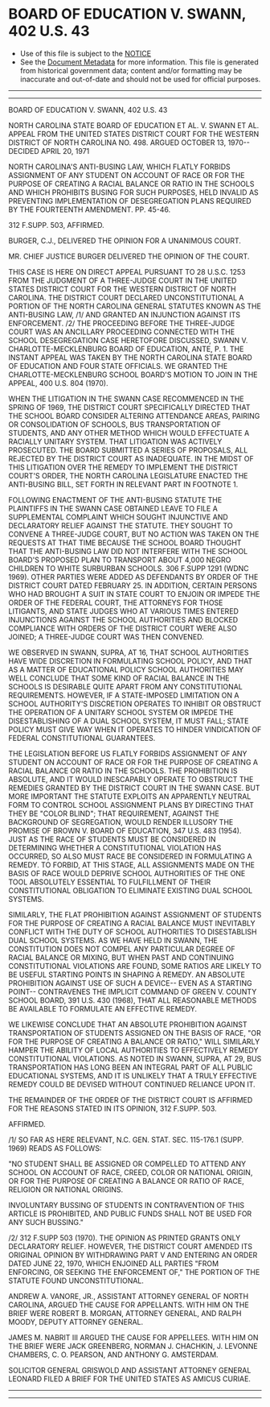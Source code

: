 ---
---

# BOARD OF EDUCATION V. SWANN, 402 U.S. 43

* Use of this file is subject to the [NOTICE](https://github.com/publicdocs/notice/blob/master/NOTICE)
* See the [Document Metadata](../../../) for more information.
  This file is generated from historical government data; content and/or formatting may be inaccurate and out-of-date and should not be used for official purposes.

----------
----------

BOARD OF EDUCATION V. SWANN, 402 U.S. 43

NORTH CAROLINA STATE BOARD OF EDUCATION ET AL. V. SWANN ET AL. APPEAL FROM THE UNITED STATES DISTRICT COURT FOR THE WESTERN DISTRICT OF NORTH CAROLINA NO. 498.  ARGUED OCTOBER 13, 1970-- DECIDED APRIL 20, 1971

NORTH CAROLINA'S ANTI-BUSING LAW, WHICH FLATLY FORBIDS ASSIGNMENT OF ANY STUDENT ON ACCOUNT OF RACE OR FOR THE PURPOSE OF CREATING A RACIAL BALANCE OR RATIO IN THE SCHOOLS AND WHICH PROHIBITS BUSING FOR SUCH PURPOSES, HELD INVALID AS PREVENTING IMPLEMENTATION OF DESEGREGATION PLANS REQUIRED BY THE FOURTEENTH AMENDMENT.  PP. 45-46.

312 F.SUPP.  503, AFFIRMED.

BURGER, C.J., DELIVERED THE OPINION FOR A UNANIMOUS COURT.

MR. CHIEF JUSTICE BURGER DELIVERED THE OPINION OF THE COURT.

THIS CASE IS HERE ON DIRECT APPEAL PURSUANT TO 28 U.S.C. 1253 FROM THE JUDGMENT OF A THREE-JUDGE COURT IN THE UNITED STATES DISTRICT COURT FOR THE WESTERN DISTRICT OF NORTH CAROLINA.  THE DISTRICT COURT DECLARED UNCONSTITUTIONAL A PORTION OF THE NORTH CAROLINA GENERAL STATUTES KNOWN AS THE ANTI-BUSING LAW, /1/  AND GRANTED AN INJUNCTION AGAINST ITS ENFORCEMENT.  /2/  THE PROCEEDING BEFORE THE THREE-JUDGE COURT WAS AN ANCILLARY PROCEEDING CONNECTED WITH THE SCHOOL DESEGREGATION CASE HERETOFORE DISCUSSED, SWANN V. CHARLOTTE-MECKLENBURG BOARD OF EDUCATION, ANTE, P. 1.  THE INSTANT APPEAL WAS TAKEN BY THE NORTH CAROLINA STATE BOARD OF EDUCATION AND FOUR STATE OFFICIALS.  WE GRANTED THE CHARLOTTE-MECKLENBURG SCHOOL BOARD'S MOTION TO JOIN IN THE APPEAL, 400 U.S. 804 (1970).

WHEN THE LITIGATION IN THE SWANN CASE RECOMMENCED IN THE SPRING OF 1969, THE DISTRICT COURT SPECIFICALLY DIRECTED THAT THE SCHOOL BOARD CONSIDER ALTERING ATTENDANCE AREAS, PAIRING OR CONSOLIDATION OF SCHOOLS, BUS TRANSPORTATION OF STUDENTS, AND ANY OTHER METHOD WHICH WOULD EFFECTUATE A RACIALLY UNITARY SYSTEM.  THAT LITIGATION WAS ACTIVELY PROSECUTED.  THE BOARD SUBMITTED A SERIES OF PROPOSALS, ALL REJECTED BY THE DISTRICT COURT AS INADEQUATE.  IN THE MIDST OF THIS LITIGATION OVER THE REMEDY TO IMPLEMENT THE DISTRICT COURT'S ORDER, THE NORTH CAROLINA LEGISLATURE ENACTED THE ANTI-BUSING BILL, SET FORTH IN RELEVANT PART IN FOOTNOTE 1.

FOLLOWING ENACTMENT OF THE ANTI-BUSING STATUTE THE PLAINTIFFS IN THE SWANN CASE OBTAINED LEAVE TO FILE A SUPPLEMENTAL COMPLAINT WHICH SOUGHT INJUNCTIVE AND DECLARATORY RELIEF AGAINST THE STATUTE.  THEY SOUGHT TO CONVENE A THREE-JUDGE COURT, BUT NO ACTION WAS TAKEN ON THE REQUESTS AT THAT TIME BECAUSE THE SCHOOL BOARD THOUGHT THAT THE ANTI-BUSING LAW DID NOT INTERFERE WITH THE SCHOOL BOARD'S PROPOSED PLAN TO TRANSPORT ABOUT 4,000 NEGRO CHILDREN TO WHITE SURBURBAN SCHOOLS.  306 F.SUPP 1291 (WDNC 1969).  OTHER PARTIES WERE ADDED AS DEFENDANTS BY ORDER OF THE DISTRICT COURT DATED FEBRUARY 25.  IN ADDITION, CERTAIN PERSONS WHO HAD BROUGHT A SUIT IN STATE COURT TO ENJOIN OR IMPEDE THE ORDER OF THE FEDERAL COURT, THE ATTORNEYS FOR THOSE LITIGANTS, AND STATE JUDGES WHO AT VARIOUS TIMES ENTERED INJUNCTIONS AGAINST THE SCHOOL AUTHORITIES AND BLOCKED COMPLIANCE WITH ORDERS OF THE DISTRICT COURT WERE ALSO JOINED; A THREE-JUDGE COURT WAS THEN CONVENED.

WE OBSERVED IN SWANN, SUPRA, AT 16, THAT SCHOOL AUTHORITIES HAVE WIDE DISCRETION IN FORMULATING SCHOOL POLICY, AND THAT AS A MATTER OF EDUCATIONAL POLICY SCHOOL AUTHORITIES MAY WELL CONCLUDE THAT SOME KIND OF RACIAL BALANCE IN THE SCHOOLS IS DESIRABLE QUITE APART FROM ANY CONSTITUTIONAL REQUIREMENTS.  HOWEVER, IF A STATE-IMPOSED LIMITATION ON A SCHOOL AUTHORITY'S DISCRETION OPERATES TO INHIBIT OR OBSTRUCT THE OPERATION OF A UNITARY SCHOOL SYSTEM OR IMPEDE THE DISESTABLISHING OF A DUAL SCHOOL SYSTEM, IT MUST FALL; STATE POLICY MUST GIVE WAY WHEN IT OPERATES TO HINDER VINDICATION OF FEDERAL CONSTITUTIONAL GUARANTEES.

THE LEGISLATION BEFORE US FLATLY FORBIDS ASSIGNMENT OF ANY STUDENT ON ACCOUNT OF RACE OR FOR THE PURPOSE OF CREATING A RACIAL BALANCE OR RATIO IN THE SCHOOLS.  THE PROHIBITION IS ABSOLUTE, AND IT WOULD INESCAPABLY OPERATE TO OBSTRUCT THE REMEDIES GRANTED BY THE DISTRICT COURT IN THE SWANN CASE.  BUT MORE IMPORTANT THE STATUTE EXPLOITS AN APPARENTLY NEUTRAL FORM TO CONTROL SCHOOL ASSIGNMENT PLANS BY DIRECTING THAT THEY BE "COLOR BLIND"; THAT REQUIREMENT, AGAINST THE BACKGROUND OF SEGREGATION, WOULD RENDER ILLUSORY THE PROMISE OF BROWN V. BOARD OF EDUCATION, 347 U.S. 483 (1954).  JUST AS THE RACE OF STUDENTS MUST BE CONSIDERED IN DETERMINING WHETHER A CONSTITUTIONAL VIOLATION HAS OCCURRED, SO ALSO MUST RACE BE CONSIDERED IN FORMULATING A REMEDY.  TO FORBID, AT THIS STAGE, ALL ASSIGNMENTS MADE ON THE BASIS OF RACE WOULD DEPRIVE SCHOOL AUTHORITIES OF THE ONE TOOL ABSOLUTELY ESSENTIAL TO FULFILLMENT OF THEIR CONSTITUTIONAL OBLIGATION TO ELIMINATE EXISTING DUAL SCHOOL SYSTEMS.

SIMILARLY, THE FLAT PROHIBITION AGAINST ASSIGNMENT OF STUDENTS FOR THE PURPOSE OF CREATING A RACIAL BALANCE MUST INEVITABLY CONFLICT WITH THE DUTY OF SCHOOL AUTHORITIES TO DISESTABLISH DUAL SCHOOL SYSTEMS.  AS WE HAVE HELD IN SWANN, THE CONSTITUTION DOES NOT COMPEL ANY PARTICULAR DEGREE OF RACIAL BALANCE OR MIXING, BUT WHEN PAST AND CONTINUING CONSTITUTIONAL VIOLATIONS ARE FOUND, SOME RATIOS ARE LIKELY TO BE USEFUL STARTING POINTS IN SHAPING A REMEDY.  AN ABSOLUTE PROHIBITION AGAINST USE OF SUCH A DEVICE-- EVEN AS A STARTING POINT-- CONTRAVENES THE IMPLICIT COMMAND OF GREEN V. COUNTY SCHOOL BOARD, 391 U.S. 430 (1968), THAT ALL REASONABLE METHODS BE AVAILABLE TO FORMULATE AN EFFECTIVE REMEDY.

WE LIKEWISE CONCLUDE THAT AN ABSOLUTE PROHIBITION AGAINST TRANSPORTATION OF STUDENTS ASSIGNED ON THE BASIS OF RACE, "OR FOR THE PURPOSE OF CREATING A BALANCE OR RATIO," WILL SIMILARLY HAMPER THE ABILITY OF LOCAL AUTHORITIES TO EFFECTIVELY REMEDY CONSTITUTIONAL VIOLATIONS.  AS NOTED IN SWANN, SUPRA, AT 29, BUS TRANSPORTATION HAS LONG BEEN AN INTEGRAL PART OF ALL PUBLIC EDUCATIONAL SYSTEMS, AND IT IS UNLIKELY THAT A TRULY EFFECTIVE REMEDY COULD BE DEVISED WITHOUT CONTINUED RELIANCE UPON IT.

THE REMAINDER OF THE ORDER OF THE DISTRICT COURT IS AFFIRMED FOR THE REASONS STATED IN ITS OPINION, 312 F.SUPP.  503.

AFFIRMED.

/1/  SO FAR AS HERE RELEVANT, N.C. GEN. STAT. SEC. 115-176.1 (SUPP. 1969) READS AS FOLLOWS:

"NO STUDENT SHALL BE ASSIGNED OR COMPELLED TO ATTEND ANY SCHOOL ON ACCOUNT OF RACE, CREED, COLOR OR NATIONAL ORIGIN, OR FOR THE PURPOSE OF CREATING A BALANCE OR RATIO OF RACE, RELIGION OR NATIONAL ORIGINS.

INVOLUNTARY BUSSING OF STUDENTS IN CONTRAVENTION OF THIS ARTICLE IS PROHIBITED, AND PUBLIC FUNDS SHALL NOT BE USED FOR ANY SUCH BUSSING."

/2/  312 F.SUPP 503 (1970).  THE OPINION AS PRINTED GRANTS ONLY DECLARATORY RELIEF.  HOWEVER, THE DISTRICT COURT AMENDED ITS ORIGINAL OPINION BY WITHDRAWING PART V AND ENTERING AN ORDER DATED JUNE 22, 1970, WHICH ENJOINED ALL PARTIES "FROM ENFORCING, OR SEEKING THE ENFORCEMENT OF," THE PORTION OF THE STATUTE FOUND UNCONSTITUTIONAL.

ANDREW A. VANORE, JR., ASSISTANT ATTORNEY GENERAL OF NORTH CAROLINA, ARGUED THE CAUSE FOR APPELLANTS.  WITH HIM ON THE BRIEF WERE ROBERT B. MORGAN, ATTORNEY GENERAL, AND RALPH MOODY, DEPUTY ATTORNEY GENERAL.

JAMES M. NABRIT III ARGUED THE CAUSE FOR APPELLEES.  WITH HIM ON THE BRIEF WERE JACK GREENBERG, NORMAN J. CHACHKIN, J. LEVONNE CHAMBERS, C. O. PEARSON, AND ANTHONY G. AMSTERDAM.

SOLICITOR GENERAL GRISWOLD AND ASSISTANT ATTORNEY GENERAL LEONARD FILED A BRIEF FOR THE UNITED STATES AS AMICUS CURIAE.


----------
----------

